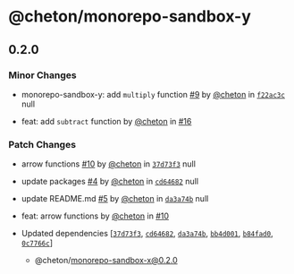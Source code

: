 # @cheton/monorepo-sandbox-y

## 0.2.0

### Minor Changes

- monorepo-sandbox-y: add `multiply` function [#9](https://github.com/cheton/monorepo-release-changesets/pull/9) by [@cheton](https://github.com/cheton) in [`f22ac3c`](https://github.com/cheton/monorepo-release-changesets/commit/f22ac3cc7f44728de48655bf97ad16590d156d70)
  null

- feat: add `subtract` function by [@cheton](https://github.com/cheton) in [#16](https://github.com/cheton/monorepo-release-changesets/pull/16)

### Patch Changes

- arrow functions [#10](https://github.com/cheton/monorepo-release-changesets/pull/10) by [@cheton](https://github.com/cheton) in [`37d73f3`](https://github.com/cheton/monorepo-release-changesets/commit/37d73f395a490f351b948f864bd82d636fb2a3ef)
  null

- update packages [#4](https://github.com/cheton/monorepo-release-changesets/pull/4) by [@cheton](https://github.com/cheton) in [`cd64682`](https://github.com/cheton/monorepo-release-changesets/commit/cd64682b5770154adb8910e88fe912a93bf3de67)
  null

- update README.md [#5](https://github.com/cheton/monorepo-release-changesets/pull/5) by [@cheton](https://github.com/cheton) in [`da3a74b`](https://github.com/cheton/monorepo-release-changesets/commit/da3a74b864e55a77cf997c2216121b1d757c225c)
  null

- feat: arrow functions by [@cheton](https://github.com/cheton) in [#10](https://github.com/cheton/monorepo-release-changesets/pull/10)
- Updated dependencies [[`37d73f3`](https://github.com/cheton/monorepo-release-changesets/commit/37d73f395a490f351b948f864bd82d636fb2a3ef), [`cd64682`](https://github.com/cheton/monorepo-release-changesets/commit/cd64682b5770154adb8910e88fe912a93bf3de67), [`da3a74b`](https://github.com/cheton/monorepo-release-changesets/commit/da3a74b864e55a77cf997c2216121b1d757c225c), [`bb4d001`](https://github.com/cheton/monorepo-release-changesets/commit/bb4d001b7a76c770fb6ee6c5b38ced2381accf58), [`b84fad0`](https://github.com/cheton/monorepo-release-changesets/commit/b84fad0fffb8b2164cee4dbbe1f37ec6a3ad6eb1), [`0c7766c`](https://github.com/cheton/monorepo-release-changesets/commit/0c7766c5be8154f9e5266dabac824c8b8e1ca284)]
  - @cheton/monorepo-sandbox-x@0.2.0
